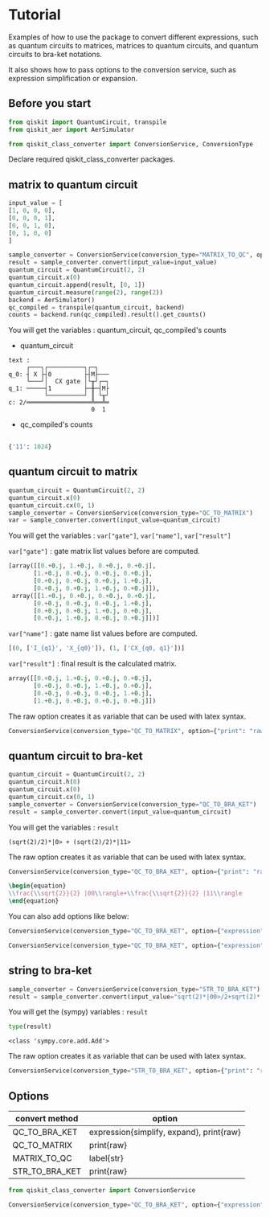 # Tutorial

Examples of how to use the package to convert different expressions, such as quantum circuits to matrices, matrices to quantum circuits, and quantum circuits to bra-ket notations. 

It also shows how to pass options to the conversion service, such as expression simplification or expansion.

## Before you start

```Python
from qiskit import QuantumCircuit, transpile
from qiskit_aer import AerSimulator

from qiskit_class_converter import ConversionService, ConversionType
```

Declare required qiskit_class_converter packages.

## matrix to quantum circuit

```Python
input_value = [
[1, 0, 0, 0],
[0, 0, 0, 1],
[0, 0, 1, 0],
[0, 1, 0, 0]
]

sample_converter = ConversionService(conversion_type="MATRIX_TO_QC", option={"label": "CX gate"})
result = sample_converter.convert(input_value=input_value)
quantum_circuit = QuantumCircuit(2, 2)
quantum_circuit.x(0)
quantum_circuit.append(result, [0, 1])
quantum_circuit.measure(range(2), range(2))
backend = AerSimulator()
qc_compiled = transpile(quantum_circuit, backend)
counts = backend.run(qc_compiled).result().get_counts()
```

You will get the variables : quantum_circuit, qc_compiled's counts

* quantum_circuit
```Text
text : 
     ┌───┐┌──────────┐┌─┐   
q_0: ┤ X ├┤0         ├┤M├───
     └───┘│  CX gate │└╥┘┌─┐
q_1: ─────┤1         ├─╫─┤M├
          └──────────┘ ║ └╥┘
c: 2/══════════════════╩══╩═
                       0  1   
```

* qc_compiled's counts
```Python
  
{'11': 1024}
```

## quantum circuit to matrix

```Python
quantum_circuit = QuantumCircuit(2, 2)
quantum_circuit.x(0)
quantum_circuit.cx(0, 1)
sample_converter = ConversionService(conversion_type="QC_TO_MATRIX")
var = sample_converter.convert(input_value=quantum_circuit)
```

You will get the variables : ```var["gate"]```, ```var["name"]```, ```var["result"]```

```var["gate"]``` : gate matrix list values before are computed.

```Python
[array([[0.+0.j, 1.+0.j, 0.+0.j, 0.+0.j],
       [1.+0.j, 0.+0.j, 0.+0.j, 0.+0.j],
       [0.+0.j, 0.+0.j, 0.+0.j, 1.+0.j],
       [0.+0.j, 0.+0.j, 1.+0.j, 0.+0.j]]),
 array([[1.+0.j, 0.+0.j, 0.+0.j, 0.+0.j],
       [0.+0.j, 0.+0.j, 0.+0.j, 1.+0.j],
       [0.+0.j, 0.+0.j, 1.+0.j, 0.+0.j],
       [0.+0.j, 1.+0.j, 0.+0.j, 0.+0.j]])]
```

```var["name"]``` : gate name list values before are computed.

```Python
[(0, ['I_{q1}', 'X_{q0}']), (1, ['CX_{q0, q1}'])]
```

```var["result"]``` : final result is the calculated matrix.

```Python
array([[0.+0.j, 1.+0.j, 0.+0.j, 0.+0.j],
       [0.+0.j, 0.+0.j, 1.+0.j, 0.+0.j],
       [0.+0.j, 0.+0.j, 0.+0.j, 1.+0.j],
       [1.+0.j, 0.+0.j, 0.+0.j, 0.+0.j]])
```

The raw option creates it as variable that can be used with latex syntax.

```Python
ConversionService(conversion_type="QC_TO_MATRIX", option={"print": "raw"})
```

## quantum circuit to bra-ket

```Python
quantum_circuit = QuantumCircuit(2, 2)
quantum_circuit.h(0)
quantum_circuit.x(0)
quantum_circuit.cx(0, 1)
sample_converter = ConversionService(conversion_type="QC_TO_BRA_KET")
result = sample_converter.convert(input_value=quantum_circuit)
```

You will get the variables : ```result```

```text
(sqrt(2)/2)*|0> + (sqrt(2)/2)*|11>
```

The raw option creates it as variable that can be used with latex syntax.

```Python
ConversionService(conversion_type="QC_TO_BRA_KET", option={"print": "raw"})
```

```tex
\begin{equation}
\\frac{\\sqrt{2}}{2} |00\\rangle+\\frac{\\sqrt{2}}{2} |11\\rangle
\end{equation}
```

You can also add options like below:

```Python
ConversionService(conversion_type="QC_TO_BRA_KET", option={"expression": "simplify"})
```

```Python
ConversionService(conversion_type="QC_TO_BRA_KET", option={"expression": "expand"})
```

## string to bra-ket

```Python
sample_converter = ConversionService(conversion_type="STR_TO_BRA_KET")
result = sample_converter.convert(input_value="sqrt(2)*|00>/2+sqrt(2)*|11>/2")
```

You will get the (sympy) variables : ```result```

```Python
type(result)
```

```text
<class 'sympy.core.add.Add'>
```

The raw option creates it as variable that can be used with latex syntax.

```Python
ConversionService(conversion_type="STR_TO_BRA_KET", option={"print": "raw"})
```

## Options

| convert method | option                                   |
|----------------|------------------------------------------|
| QC_TO_BRA_KET  | expression{simplify, expand}, print{raw} |
| QC_TO_MATRIX   | print{raw}                               |
| MATRIX_TO_QC   | label{str}                               |
| STR_TO_BRA_KET | print{raw}                               |

```python
from qiskit_class_converter import ConversionService

ConversionService(conversion_type="QC_TO_BRA_KET", option={"expression": "simplify"})
```
